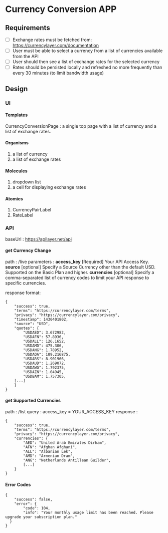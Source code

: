 # Currency Conversion APP

## Requirements

* [ ] Exchange rates must be fetched from: https://currencylayer.com/documentation
* [ ] User must be able to select a currency from a list of currencies available from the API
* [ ] User should then see a list of exchange rates for the selected currency
* [ ] Rates should be persisted locally and refreshed no more frequently than every 30 minutes (to limit bandwidth usage)

## Design

### UI

#### Templates
CurrencyConversionPage : a single top page with a list of currency and a list of exchange rates.

#### Organisms

1. a list of currency
2. a list of exchange rates


#### Molecules
1. dropdown list
2. a cell for displaying exchange rates

#### Atomics
1. CurrencyPairLabel
2. RateLabel

### API
baseUrl : https://apilayer.net/api

#### get Currency Change
path : /live
parameters : 
**access_key** 	[Required] Your API Access Key.
**source** 	[optional] Specify a Source Currency other than the default USD. Supported on the Basic Plan and higher.
**currencies** 	[optional] Specify a comma-separated list of currency codes to limit your API response to specific currencies.

response format: 
```
{
    "success": true,
    "terms": "https://currencylayer.com/terms",
    "privacy": "https://currencylayer.com/privacy",
    "timestamp": 1430401802,
    "source": "USD",
    "quotes": {
        "USDAED": 3.672982,
        "USDAFN": 57.8936,
        "USDALL": 126.1652,
        "USDAMD": 475.306,
        "USDANG": 1.78952,
        "USDAOA": 109.216875,
        "USDARS": 8.901966,
        "USDAUD": 1.269072,
        "USDAWG": 1.792375,
        "USDAZN": 1.04945,
        "USDBAM": 1.757305,
    [...]
    }
}              
```

#### get Supported Currencies
path : /list
query : access_key = YOUR_ACCESS_KEY
response : 
```
{
    "success": true,
    "terms": "https://currencylayer.com/terms",
    "privacy": "https://currencylayer.com/privacy",
    "currencies": {
        "AED": "United Arab Emirates Dirham",
        "AFN": "Afghan Afghani",
        "ALL": "Albanian Lek",
        "AMD": "Armenian Dram",
        "ANG": "Netherlands Antillean Guilder",  
        [...] 
    }
}                       
```

#### Error Codes

```
{
    "success": false,
    "error": {
        "code": 104,
        "info": "Your monthly usage limit has been reached. Please upgrade your subscription plan."    
  }
}               
```